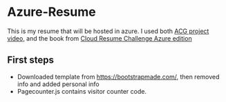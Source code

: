 # Azure-Resume
This is my resume that will be hosted in azure. I used both  [ACG project video,](https://www.youtube.com/watch?v=ieYrBWmkfno&t=897s) and the book from [Cloud Resume Challenge Azure edition](https://cloudresumechallenge.dev/)

## First steps
- Downloaded template from https://bootstrapmade.com/, then removed info and added personal info
- Pagecounter.js contains visitor counter code.
